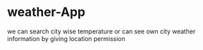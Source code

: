 # weather-App
we can search city wise temperature or can see own city weather information by giving location permission  
